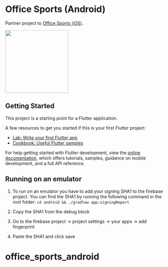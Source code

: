 # Office Sports (Android)

Partner project to [Office Sports (iOS)](https://github.com/oyvinddd/officesports).

<img src="https://github.com/konstantpapp/office_sports_android/blob/main/assets/welcome_page.png" width=200px>

## Getting Started

This project is a starting point for a Flutter application.

A few resources to get you started if this is your first Flutter project:

- [Lab: Write your first Flutter app](https://docs.flutter.dev/get-started/codelab)
- [Cookbook: Useful Flutter samples](https://docs.flutter.dev/cookbook)

For help getting started with Flutter development, view the
[online documentation](https://docs.flutter.dev/), which offers tutorials,
samples, guidance on mobile development, and a full API reference.

## Running on an emulator

1. To run on an emulator you have to add your signing SHA1 to the firebase project. You can find the SHA1 by running the following command in the root folder: ```cd android && ./gradlew app:signingReport```

2. Copy the SHA1 from the debug block
  
3. Go to the firebase project -> project settings -> your apps -> add fingerprint

4. Paste the SHA1 and click save
# office_sports_android
